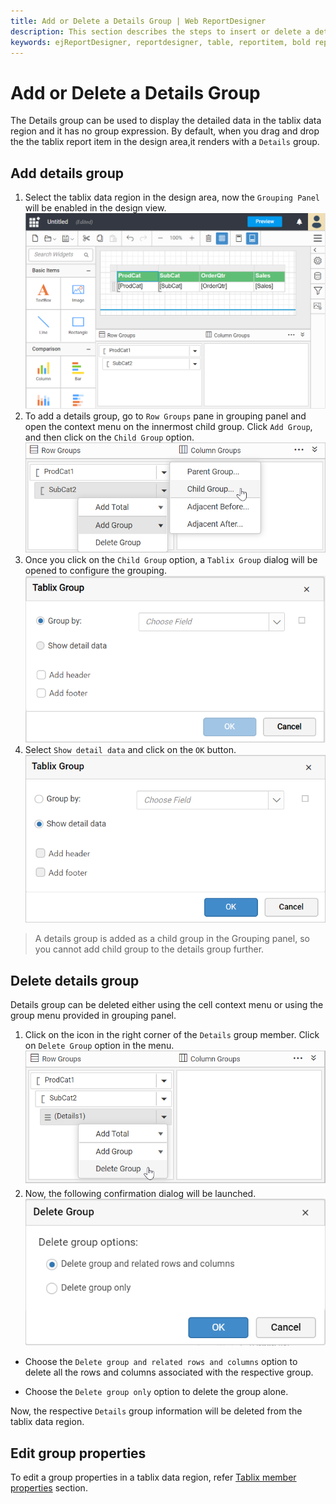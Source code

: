 ```yaml
---
title: Add or Delete a Details Group | Web ReportDesigner
description: This section describes the steps to insert or delete a details group in tablix in Bold Report Designer.
keywords: ejReportDesigner, reportdesigner, table, reportitem, bold reports, documentation, help, ej, user guide, demo, samples, bold reports, bold reporting
---
```


# Add or Delete a Details Group

The Details group can be used to display the detailed data in the tablix data region and it has no group expression. By default, when you drag and drop the the tablix report item in the design area,it renders with a `Details` group.

## Add details group

1. Select the tablix data region in the design area, now the `Grouping Panel` will be enabled in the design view.
![Open group menu](/static/assets/on-premise/images/report-designer/report-items/tablix-add-or-delete-details-group-ssrs/enable-grouping.png)
2. To add a details group, go to `Row Groups` pane in grouping panel and open the context menu on the innermost child group. Click `Add Group`, and then click on the `Child Group` option.
![Open group menu](/static/assets/on-premise/images/report-designer/report-items/tablix-add-or-delete-details-group-ssrs/add-child-group-menu.png)
3. Once you click on the `Child Group` option, a `Tablix Group` dialog will be opened to configure the grouping.
![Open group menu](/static/assets/on-premise/images/report-designer/report-items/tablix-add-or-delete-details-group-ssrs/tablix-group-dialog.png)
4. Select `Show detail data` and click on the `OK` button.
![Open group menu](/static/assets/on-premise/images/report-designer/report-items/tablix-add-or-delete-details-group-ssrs/enable-show-detail-data.png)

> A details group is added as a child group in the Grouping panel, so you cannot add child group to the details group further.

## Delete details group

Details group can be deleted either using the cell context menu or using the group menu provided in grouping panel.

1. Click on the icon in the right corner of the `Details` group member. Click on `Delete Group` option in the menu.
![Open group menu](/static/assets/on-premise/images/report-designer/report-items/tablix-add-or-delete-details-group-ssrs/delete-group.png)
2. Now, the following confirmation dialog will be launched.
![Open group member properties](/static/assets/on-premise/images/report-designer/report-items/tablix/delete-group-dialog.png)

* Choose the `Delete group and related rows and columns` option to delete all the rows and columns associated with the respective group.

* Choose the  `Delete group only` option to delete the group alone.

Now, the respective `Details` group information will be deleted from the tablix data region.

## Edit group properties

To edit a group properties in a tablix data region, refer [Tablix member properties](/on-premise/report-designer/report-items/tablix/grouping-panel/#group-member-properties) section.